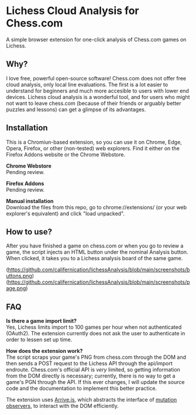 # Lichess Cloud Analysis for Chess.com
A simple browser extension for one-click analysis of Chess.com games on Lichess.

## Why?
I love free, powerful open-source software! Chess.com does not offer free cloud analysis, only local line evaluations. The first is a lot easier to understand for beginners and much more accesible to users with lower end devices. Lichess cloud analysis is a wonderful tool, and for users who might not want to leave chess.com (because of their friends or arguably better puzzles and lessons) can get a glimpse of its advantages.

## Installation
This is a Chromiun-based extension, so you can use it on Chrome, Edge, Opera, Firefox, or other (non-tested) web explorers. Find it either on the Firefox Addons website or the Chrome Webstore.

**Chrome Webstore**  
Pending review.

**Firefox Addons**  
Pending review.

**Manual installation**  
Download the files from this repo, go to chrome://extensions/ (or your web explorer's equivalent) and click "load unpacked".

## How to use?
After you have finished a game on chess.com or when you go to review a game, the script injects an HTML button under the nominal Analysis button. When clicked, it takes you to a Lichess analysis board of the same game.

(https://github.com/califernication/lichessAnalysis/blob/main/screenshots/buttons.png)
(https://github.com/califernication/lichessAnalysis/blob/main/screenshots/page.png)

## FAQ

**Is there a game import limit?**  
Yes, Lichess limits import to 100 games per hour when not authenticated (OAuth2). The extension currently does not ask the user to authenticate in order to lessen set up time.

**How does the extension work?**  
The script scraps your game's PNG from chess.com through the DOM and then sends a POST request to the Lichess API through the api/import endroute. Chess.com's official API is _very_ limited, so getting information from the DOM directly is necessary; currently, there is no way to get a game's PGN through the API. If this ever changes, I will update the source code and the documentation to implement this better practice.

The extension uses [Arrive.js](https://github.com/uzairfarooq/arrive), which abstracts the interface of [mutation observers](https://developer.mozilla.org/en-US/docs/Web/API/MutationObserver), to interact with the DOM efficiently.

